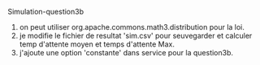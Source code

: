 Simulation-question3b    
1. on peut utiliser org.apache.commons.math3.distribution pour la loi.  
2. je modifie le fichier de resultat 'sim.csv' pour seuvegarder et calculer temp d'attente moyen et temps d'attente Max.  
3. j'ajoute une option 'constante' dans service pour la question3b.  
